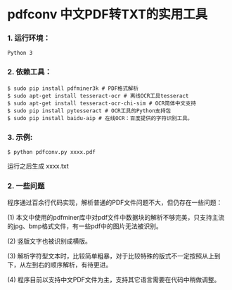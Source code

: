 # pdfconv 中文PDF转TXT的实用工具

### 1.  运行环境：

    Python 3

### 2.  依赖工具：

    $ sudo pip install pdfminer3k # PDF格式解析
    $ sudo apt-get install tesseract-ocr # 离线OCR工具tesseract
    $ sudo apt-get install tesseract-ocr-chi-sim # OCR简体中文支持
    $ sudo pip install pytesseract # OCR工具的Python支持包
    $ sudo pip install baidu-aip # 在线OCR：百度提供的字符识别工具。

### 3.  示例:
    $ python pdfconv.py xxxx.pdf
运行之后生成 xxxx.txt

### 2.	一些问题

程序通过百余行代码实现，解析普通的PDF文件问题不大，但仍存在一些问题：
    
(1)	本文中使用的pdfminer库中对pdf文件中数据块的解析不够完美，只支持主流的jpg、bmp格式文件，有一些pdf中的图片无法被识别。

(2)	竖版文字也被识别成横版。

(3)	解析字符型文本时，比较简单粗暴，对于比较特殊的版式不一定按照从上到下，从左到右的顺序解析，有待更进。

(4)	程序目前以支持中文PDF文件为主，支持其它语言需要在代码中稍做调整。
